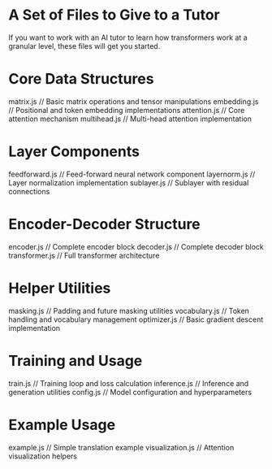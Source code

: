 # A Set of Files to Give to a Tutor

If you want to work with an AI tutor to learn how transformers work at a granular level, these files will get you started.

# Core Data Structures
matrix.js           // Basic matrix operations and tensor manipulations
embedding.js        // Positional and token embedding implementations
attention.js        // Core attention mechanism
multihead.js        // Multi-head attention implementation

# Layer Components
feedforward.js      // Feed-forward neural network component
layernorm.js        // Layer normalization implementation
sublayer.js         // Sublayer with residual connections

# Encoder-Decoder Structure
encoder.js          // Complete encoder block
decoder.js          // Complete decoder block
transformer.js      // Full transformer architecture

# Helper Utilities
masking.js          // Padding and future masking utilities
vocabulary.js       // Token handling and vocabulary management
optimizer.js        // Basic gradient descent implementation

# Training and Usage
train.js            // Training loop and loss calculation
inference.js        // Inference and generation utilities
config.js           // Model configuration and hyperparameters

# Example Usage
example.js          // Simple translation example
visualization.js    // Attention visualization helpers

